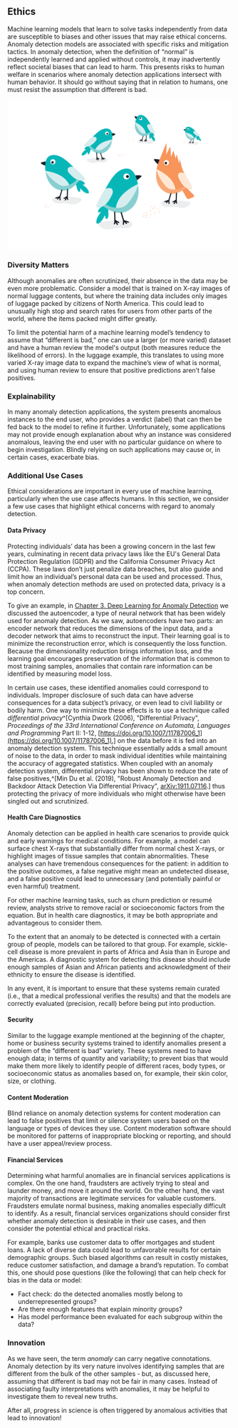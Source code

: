 ## Ethics

Machine learning models that learn to solve tasks independently from data are
susceptible to biases and other issues that may raise ethical concerns. Anomaly
detection models are associated with specific risks and mitigation tactics. In anomaly
detection, when the definition of “normal” is independently learned and applied
without controls, it may inadvertently reflect societal biases that can lead to
harm. This presents risks to human welfare in scenarios where anomaly detection
applications intersect with human behavior. It should go without saying that in
relation to humans, one must resist the assumption that different is bad.

![Different is _not_ necessarily bad.](figures/ill-21.png)

### Diversity Matters

Although anomalies are often scrutinized, their absence in the data may be even
more problematic. Consider a model that is trained on X-ray images of normal luggage
contents, but where the training data includes only images of luggage packed by citizens of North America.
This could lead to unusually high stop and search rates for users from other
parts of the world, where the items packed might differ greatly.

To limit the potential harm of a machine learning model’s tendency to assume
that “different is bad,” one can use a larger (or more varied) dataset and
have a human review the model's output (both measures reduce the likelihood of
errors). In the luggage example, this translates to using more varied X-ray image
data to expand the machine’s view of what is normal, and using human review to
ensure that positive predictions aren’t false positives.

### Explainability

In many anomaly detection applications, the system presents anomalous instances
to the end user, who provides a verdict (label) that can then
be fed back to the model to refine it further. Unfortunately, some applications
may not provide enough explanation about why an instance was considered
anomalous, leaving the end user with no particular guidance on where to begin
investigation. Blindly relying on such applications may cause or, in certain
cases, exacerbate bias.

### Additional Use Cases

Ethical considerations are important in every use of machine learning,
particularly when the use case affects humans. In this section, we consider 
a few use cases that highlight ethical concerns with regard to anomaly detection.

#### Data Privacy

Protecting individuals’ data has been a growing concern in the last few
years, culminating in recent data privacy laws like the EU's General Data Protection
Regulation (GDPR) and the California Consumer Privacy Act (CCPA). These
laws don’t just penalize data breaches, but also guide and limit
how an individual’s personal data can be used and processed. Thus, when anomaly
detection methods are used on protected data, privacy is a top concern.

To give an example, in [Chapter 3. Deep Learning for Anomaly Detection](#deep-learning-for-anomaly-detection) we
discussed the autoencoder, a type of neural network that has been widely used for
anomaly detection. As we saw, autoencoders have two parts: an encoder network that reduces the dimensions
of the input data, and a decoder network that aims to reconstruct the input. Their
learning goal is to minimize the reconstruction error, which is
consequently the loss function. Because the dimensionality reduction brings
information loss, and the learning goal encourages preservation of the information
that is common to most training samples, anomalies that contain rare information 
can be identified by measuring model loss.

In certain use cases, these identified anomalies could correspond to
individuals. Improper disclosure of such data can have adverse consequences for
a data subject’s privacy, or even lead to civil liability or bodily
harm. One way to minimize these effects is to use a technique called 
_differential privacy_^[Cynthia Dwork  (2006), "Differential Privacy", _Proceedings of the 33rd International Conference on Automata, Languages and Programming_ Part II: 1-12, [https://doi.org/10.1007/11787006_1](https://doi.org/10.1007/11787006_1).] on the data before it is fed into an anomaly detection system. This technique essentially adds a small amount of noise to the data, in
order to mask individual identities while maintaining the accuracy of aggregated
statistics. When coupled with an anomaly detection system, differential privacy
has been shown to reduce the rate of false positives,^[Min Du et al.  (2019), "Robust Anomaly Detection and
Backdoor Attack Detection Via Differential Privacy", [arXiv:1911.07116](https://arxiv.org/abs/1911.07116).] thus protecting the privacy of
more individuals who might otherwise have been singled out and scrutinized. 

#### Health Care Diagnostics

Anomaly detection can be applied in health care scenarios to provide quick and
early warnings for medical conditions. For example, a model can surface chest
X-rays that substantially differ from normal chest X-rays, or highlight images
of tissue samples that contain abnormalities. These analyses can have
tremendous consequences for the patient: in addition to the positive outcomes, 
a false negative might mean an undetected disease, and a false positive could 
lead to unnecessary (and potentially painful or even harmful) treatment. 

For other machine learning tasks, such as churn prediction or resumé review, analysts
strive to remove racial or socioeconomic factors from the equation. But in health
care diagnostics, it may be both appropriate and advantageous to consider them.  

To the extent that an anomaly to be detected is connected with a certain group
of people, models can be tailored to that group. For example, sickle-cell
disease is more prevalent in parts of Africa and Asia than in Europe and the
Americas. A diagnostic system for detecting this disease should include enough
samples of Asian and African patients and acknowledgment of their ethnicity to
ensure the disease is identified.  

In any event, it is important to ensure that these systems remain curated (i.e.,
that a medical professional verifies the results) and that the models are correctly
evaluated (precision, recall) before being put into production.

#### Security

Similar to the luggage example mentioned at the beginning of the chapter, home or business
security systems trained to identify anomalies present a problem of the
“different is bad” variety. These systems need to have enough data; in terms of
quantity and variability; to prevent bias that would make them more likely to
identify people of different races, body types, or socioeconomic status as anomalies based
on, for example, their skin color, size, or clothing.  

#### Content Moderation

Blind reliance on anomaly detection systems for content moderation can lead to
false positives that limit or silence system users based on the language or
types of devices they use. Content moderation software should be monitored for
patterns of inappropriate blocking or reporting, and should have a user
appeal/review process. 

#### Financial Services

Determining what harmful anomalies are in financial services applications is complex. On 
the one hand, fraudsters are actively trying to steal and launder money, and move it
around the world. On the other hand, the vast majority of transactions are legitimate
services for valuable customers. Fraudsters emulate normal 
business, making anomalies especially difficult to identify. As a result,
financial services organizations should consider first whether anomaly detection
is desirable in their use cases, and then consider the potential ethical and
practical risks.

For example, banks use customer data to offer mortgages and student loans. A lack
of diverse data could lead to unfavorable results for certain demographic
groups. Such biased algorithms can result in costly mistakes, reduce customer 
satisfaction, and damage a brand’s reputation. To combat this, one should pose
questions (like the following) that can help check for bias in the data or
model:
- Fact check: do the detected anomalies mostly belong to underrepresented groups?
- Are there enough features that explain minority groups?
- Has model performance been evaluated for each subgroup within the data?

### Innovation

As we have seen, the term _anomaly_ can carry negative connotations. 
Anomaly detection by its very nature involves identifying samples that are different from the bulk of the
other samples - but, as discussed here, assuming that different is bad may not
be fair in many cases. Instead of associating faulty
interpretations with anomalies, it may be helpful to investigate them to reveal new truths. 

After all, progress in science is often triggered by anomalous activities that
lead to innovation!

